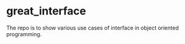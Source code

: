 # great_interface
The repo is to show various use cases of interface in object oriented programming. 
